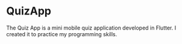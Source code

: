 # QuizApp

The Quiz App is a mini mobile quiz application developed in Flutter. I created it to practice my programming skills.

